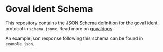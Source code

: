 # Goval Ident Schema

This repository contains the [JSON Schema](https://json-schema.org/) definition for the goval ident protocol in `schema.jsonc`. Read more on [govaldocs](https://govaldocs.pages.dev/service/goval-ident)

An example json response following this schema can be found in `example.json`.